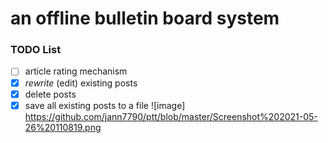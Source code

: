 # an offline bulletin board system
### TODO List
- [ ] article rating mechanism
- [X] *rewrite* (edit) existing posts
- [X] delete posts
- [X] save all existing posts to a file
![image] https://github.com/jann7790/ptt/blob/master/Screenshot%202021-05-26%20110819.png

